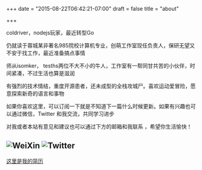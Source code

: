 +++
date = "2015-08-22T06:42:21-07:00"
draft = false
title = "about"

+++

coldriver，nodejs玩家，最近转型Go

仍就读于蓉城某非著名985院校计算机专业，创萌工作室现任负责人，保研无望又不安于找工作，最近准备搞点事情

师从isomker， tesths两位不大不小的牛人，工作室有一帮同甘共苦的小伙伴，时间紧凑，不过生活也算是滋润

有强烈的技术情结，重度开源患者，还未成型的全栈攻城尸。喜欢运动爱冒险，愿意探索新奇的语言和事物

如果你喜欢这里，可以订阅一下就是不知道下一篇什么时候更新。如果有兴趣也可以通过微信，Twitter 和我交流，共同学习进步

对我或者本站有意见和建议也可以通过下方的邮箱和我联系 ，希望你生活愉快！

![WeiXin](https://c1.staticflickr.com/3/2835/32743727144_f7e9f7d90b_n.jpg)
![Twitter](https://c1.staticflickr.com/3/2933/33457499501_079368e12f_n.jpg)
---

[这里是我的简历](resume/)


